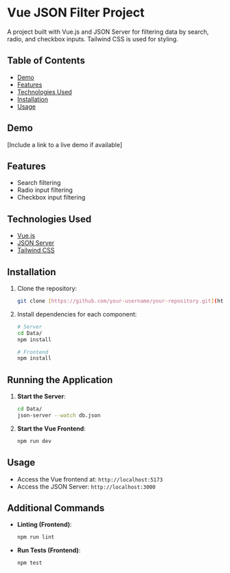 
# Vue JSON Filter Project

<!-- Project Description -->
A project built with Vue.js and JSON Server for filtering data by search, radio, and checkbox inputs. Tailwind CSS is used for styling.

<!-- Table of Contents -->
## Table of Contents

- [Demo](#demo)
- [Features](#features)
- [Technologies Used](#technologies-used)
- [Installation](#installation)
- [Usage](#usage)

<!-- Demo -->
## Demo

[Include a link to a live demo if available]

<!-- Features -->
## Features

- Search filtering
- Radio input filtering
- Checkbox input filtering

<!-- Technologies Used -->
## Technologies Used

- [Vue.js](https://vuejs.org/)
- [JSON Server](https://github.com/typicode/json-server)
- [Tailwind CSS](https://tailwindcss.com/)

<!-- Installation -->
## Installation

1. Clone the repository:

   ```bash
   git clone [https://github.com/your-username/your-repository.git](https://github.com/pushpak-23/Vue_Filter.git)
2. Install dependencies for each component:

    ```bash
    # Server
    cd Data/
    npm install

    # Frontend
    npm install
    ```

## Running the Application

1. **Start the Server**:

    ```bash
    cd Data/
    json-server --watch db.json
    ```

2. **Start the Vue Frontend**:

    ```bash
    npm run dev
    ```
## Usage

- Access the Vue frontend at: `http://localhost:5173`
- Access the JSON Server: `http://localhost:3000`

## Additional Commands

- **Linting (Frontend)**:

    ```bash
    npm run lint
    ```

- **Run Tests (Frontend)**:

    ```bash
    npm test
    ```

